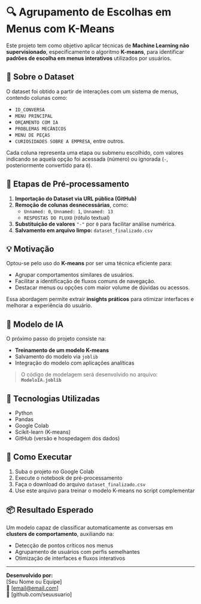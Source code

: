 # 🔍 Agrupamento de Escolhas em Menus com K-Means

Este projeto tem como objetivo aplicar técnicas de **Machine Learning não supervisionado**, especificamente o algoritmo **K-means**, para identificar **padrões de escolha em menus interativos** utilizados por usuários.

## 📁 Sobre o Dataset

O dataset foi obtido a partir de interações com um sistema de menus, contendo colunas como:

- `ID_CONVERSA`
- `MENU PRINCIPAL`
- `ORÇAMENTO COM IA`
- `PROBLEMAS MECÂNICOS`
- `MENU DE PEÇAS`
- `CURIOSIDADES SOBRE A EMPRESA`, entre outros.

Cada coluna representa uma etapa ou submenu escolhido, com valores indicando se aquela opção foi acessada (número) ou ignorada (`-`, posteriormente convertido para `0`).

## 🧹 Etapas de Pré-processamento

1. **Importação do Dataset via URL pública (GitHub)**
2. **Remoção de colunas desnecessárias**, como:
   - `Unnamed: 0`, `Unnamed: 1`, `Unnamed: 13`
   - `RESPOSTAS DO FLUXO` (rótulo textual)
3. **Substituição de valores** `"-"` por `0` para facilitar análise numérica.
4. **Salvamento em arquivo limpo:** `dataset_finalizado.csv`

## 💡 Motivação

Optou-se pelo uso do **K-means** por ser uma técnica eficiente para:
- Agrupar comportamentos similares de usuários.
- Facilitar a identificação de fluxos comuns de navegação.
- Destacar menus ou opções com maior volume de dúvidas ou acessos.

Essa abordagem permite extrair **insights práticos** para otimizar interfaces e melhorar a experiência do usuário.

## 🧠 Modelo de IA

O próximo passo do projeto consiste na:
- **Treinamento de um modelo K-means**
- Salvamento do modelo via `joblib`
- Integração do modelo com aplicações analíticas

> O código de modelagem será desenvolvido no arquivo: **`ModeloIA.joblib`**

## 🧪 Tecnologias Utilizadas

- Python
- Pandas
- Google Colab
- Scikit-learn (K-means)
- GitHub (versão e hospedagem dos dados)

## 📝 Como Executar

1. Suba o projeto no Google Colab
2. Execute o notebook de pré-processamento
3. Faça o download do arquivo `dataset_finalizado.csv`
4. Use este arquivo para treinar o modelo K-means no script complementar

## 📦 Resultado Esperado

Um modelo capaz de classificar automaticamente as conversas em **clusters de comportamento**, auxiliando na:

- Detecção de pontos críticos nos menus
- Agrupamento de usuários com perfis semelhantes
- Otimização de interfaces e fluxos interativos

---

**Desenvolvido por:**  
[Seu Nome ou Equipe]  
📧 [email@email.com]  
🔗 [github.com/seuusuario]


